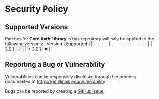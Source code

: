 # Security Policy

## Supported Versions
Patches for **Core Auth Library** in this repository will only be applied to the following versions:
| Version | Supported          |
| ------- | ------------------ |
| 3.0.1   | :white_check_mark: |
| < 3.0.1 | :x:                |

## Reporting a Bug or Vulnerability

Vulnerabilities can be responsibly disclosed through the process
 documented at https://go.illinois.edu/vulnerability

Bugs can be reported by creating a [GitHub issue](https://github.com/rokwire/core-auth-library-go/issues/new?assignees=&labels=bug&template=bug_report.md&title=%5BBUG%5D+).